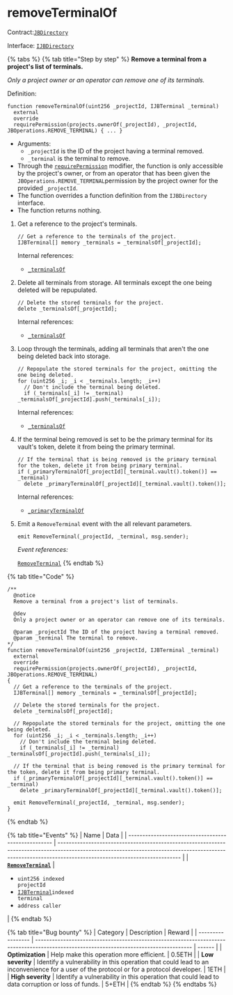 # removeTerminalOf

Contract:[`JBDirectory`](../)​‌

Interface: [`IJBDirectory`](../../../interfaces/ijbdirectory.md)

{% tabs %}
{% tab title="Step by step" %}
**Remove a terminal from a project's list of terminals.**

_Only a project owner or an operator can remove one of its terminals._

Definition:

```solidity
function removeTerminalOf(uint256 _projectId, IJBTerminal _terminal)
  external
  override
  requirePermission(projects.ownerOf(_projectId), _projectId, JBOperations.REMOVE_TERMINAL) { ... }
```

* Arguments:
  * `_projectId` is the ID of the project having a terminal removed.
  * `_terminal` is the terminal to remove.
* Through the [`requirePermission`](../../or-abstract/jboperatable/modifiers/requirepermission.md) modifier, the function is only accessible by the project's owner, or from an operator that has been given the `JBOperations.REMOVE_TERMINAL`permission by the project owner for the provided `_projectId`.
* The function overrides a function definition from the `IJBDirectory` interface.
* The function returns nothing.



1. Get a reference to the project's terminals. 

   ```solidity
   // Get a reference to the terminals of the project.
   IJBTerminal[] memory _terminals = _terminalsOf[_projectId];
   ```

   Internal references:

   * [`_terminalsOf`](../read/_terminalsof.md)

2. Delete all terminals from storage. All terminals except the one being deleted will be repupulated. 

   ```solidity
   // Delete the stored terminals for the project.
   delete _terminalsOf[_projectId];
   ```

   Internal references:

   * [`_terminalsOf`](../read/_terminalsof.md)

3. Loop through the terminals, adding all terminals that aren't the one being deleted back into storage.

   ```solidity
   // Repopulate the stored terminals for the project, omitting the one being deleted.
   for (uint256 _i; _i < _terminals.length; _i++)
     // Don't include the terminal being deleted.
     if (_terminals[_i] != _terminal) _terminalsOf[_projectId].push(_terminals[_i]);
   ```

   Internal references:

   * [`_terminalsOf`](../read/_terminalsof.md)

4. If the terminal being removed is set to be the primary terminal for its vault's token, delete it from being the primary terminal. 

   ```solidity
   // If the terminal that is being removed is the primary terminal for the token, delete it from being primary terminal.
   if (_primaryTerminalOf[_projectId][_terminal.vault().token()] == _terminal)
     delete _primaryTerminalOf[_projectId][_terminal.vault().token()];
   ```

   Internal references:

   * [`_primaryTerminalOf`](../read/_primaryterminalof.md)

5. Emit a `RemoveTerminal` event with the all relevant parameters.

   ```solidity
   emit RemoveTerminal(_projectId, _terminal, msg.sender);
   ```

   _Event references:_

   [`RemoveTerminal`](../events/removeterminal.md)
{% endtab %}

{% tab title="Code" %}
```solidity
/** 
  @notice 
  Remove a terminal from a project's list of terminals.

  @dev
  Only a project owner or an operator can remove one of its terminals. 

  @param _projectId The ID of the project having a terminal removed.
  @param _terminal The terminal to remove.
*/
function removeTerminalOf(uint256 _projectId, IJBTerminal _terminal)
  external
  override
  requirePermission(projects.ownerOf(_projectId), _projectId, JBOperations.REMOVE_TERMINAL)
{
  // Get a reference to the terminals of the project.
  IJBTerminal[] memory _terminals = _terminalsOf[_projectId];

  // Delete the stored terminals for the project.
  delete _terminalsOf[_projectId];

  // Repopulate the stored terminals for the project, omitting the one being deleted.
  for (uint256 _i; _i < _terminals.length; _i++)
    // Don't include the terminal being deleted.
    if (_terminals[_i] != _terminal) _terminalsOf[_projectId].push(_terminals[_i]);

  // If the terminal that is being removed is the primary terminal for the token, delete it from being primary terminal.
  if (_primaryTerminalOf[_projectId][_terminal.vault().token()] == _terminal)
    delete _primaryTerminalOf[_projectId][_terminal.vault().token()];

  emit RemoveTerminal(_projectId, _terminal, msg.sender);
}
```
{% endtab %}

{% tab title="Events" %}
| Name                                                | Data                                                                                                                                                                                                     |
| --------------------------------------------------- | -------------------------------------------------------------------------------------------------------------------------------------------------------------------------------------------------------- |
| [**`RemoveTerminal`**](../events/removeterminal.md) | <ul><li><code>uint256 indexed projectId</code></li><li><a href="../../interfaces/ijbterminal.md"><code>IJBTerminal</code></a><code>indexed terminal</code></li><li><code>address caller</code></li></ul> |
{% endtab %}

{% tab title="Bug bounty" %}
| Category          | Description                                                                                                                            | Reward |
| ----------------- | -------------------------------------------------------------------------------------------------------------------------------------- | ------ |
| **Optimization**  | Help make this operation more efficient.                                                                                               | 0.5ETH |
| **Low severity**  | Identify a vulnerability in this operation that could lead to an inconvenience for a user of the protocol or for a protocol developer. | 1ETH   |
| **High severity** | Identify a vulnerability in this operation that could lead to data corruption or loss of funds.                                        | 5+ETH  |
{% endtab %}
{% endtabs %}
